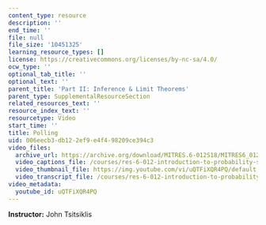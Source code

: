 ```yaml
---
content_type: resource
description: ''
end_time: ''
file: null
file_size: '10451325'
learning_resource_types: []
license: https://creativecommons.org/licenses/by-nc-sa/4.0/
ocw_type: ''
optional_tab_title: ''
optional_text: ''
parent_title: 'Part II: Inference & Limit Theorems'
parent_type: SupplementalResourceSection
related_resources_text: ''
resource_index_text: ''
resourcetype: Video
start_time: ''
title: Polling
uid: 006eecb3-db12-2ef9-e4f4-98209ce394c3
video_files:
  archive_url: https://archive.org/download/MITRES.6-012S18/MITRES6_012S18_L18-05_300k.mp4
  video_captions_file: /courses/res-6-012-introduction-to-probability-spring-2018/72c744150d9e59ab8f32591423bc93b0_uQTFiXQR4PQ.vtt
  video_thumbnail_file: https://img.youtube.com/vi/uQTFiXQR4PQ/default.jpg
  video_transcript_file: /courses/res-6-012-introduction-to-probability-spring-2018/84e77c5afecb7887de7c547b3d7c6fc7_uQTFiXQR4PQ.pdf
video_metadata:
  youtube_id: uQTFiXQR4PQ
---
```


**Instructor:** John Tsitsiklis


